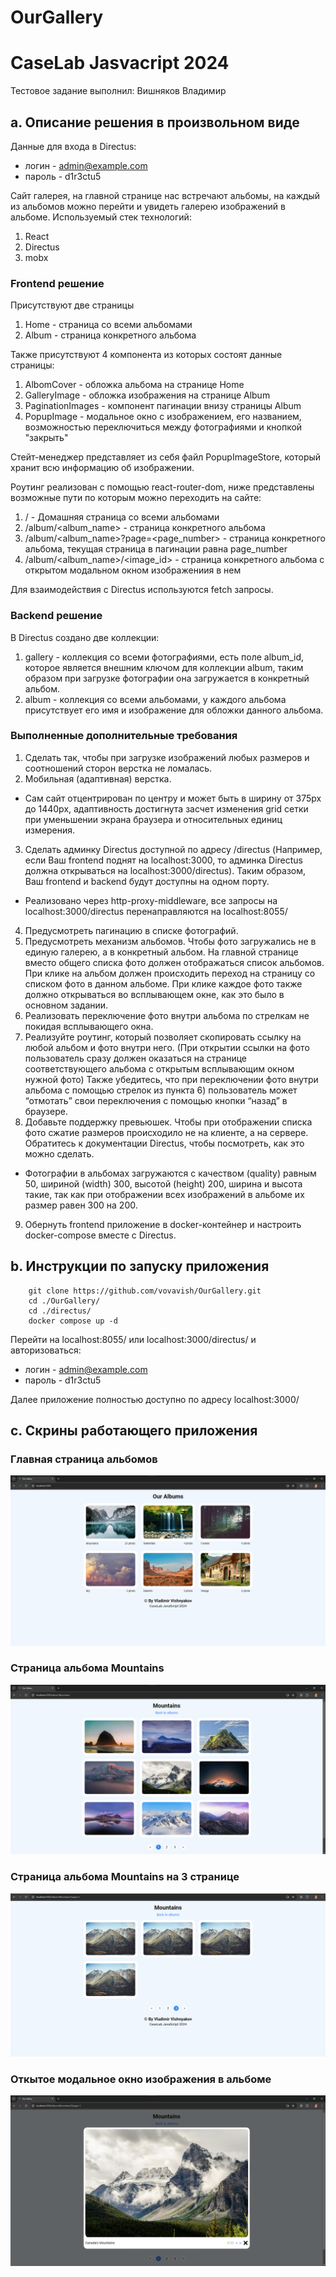 # OurGallery
# CaseLab Jasvacript 2024

Тестовое задание выполнил: Вишняков Владимир

## a. Описание решения в произвольном виде

Данные для входа в Directus:
 + логин - admin@example.com
 + пароль - d1r3ctu5

Сайт галерея, на главной странице нас встречают альбомы, на каждый из альбомов можно перейти и увидеть галерею изображений в альбоме.
Используемый стек технологий:
1) React
2) Directus
3) mobx

### Frontend решение

Присутствуют две страницы
1) Home - страница со всеми альбомами
2) Album - страница конкретного альбома

Также присутствуют 4 компонента из которых состоят данные страницы:
1) AlbomCover - обложка альбома на странице Home
2) GalleryImage - обложка изображения на странице Album
3) PaginationImages - компонент пагинации внизу страницы Album
4) PopupImage - модальное окно с изображением, его названием, возможностью переключиться между фотографиями и кнопкой "закрыть"

Стейт-менеджер представляет из себя файл PopupImageStore, который хранит всю информацию об изображении.

Роутинг реализован с помощью react-router-dom, ниже представлены возможные пути по которым можно переходить на сайте:
1) / - Домашняя страница со всеми альбомами
2) /album/<album_name> - страница конкретного альбома
3) /album/<album_name>?page=<page_number> - страница конкретного альбома, текущая страница в пагинации равна page_number
4) /album/<album_name>/<image_id> - страница конкретного альбома с открытом модальном окном изображениия в нем

Для взаимодействия с Directus используются fetch запросы.

### Backend решение

В Directus создано две коллекции:
1) gallery - коллекция со всеми фотографиями, есть поле album_id, которое является внешним ключом для коллекции album, таким образом при загрузке фотографии она загружается в конкретный альбом.
2) album - коллекция со всеми альбомами, у каждого альбома присутствует его имя и изображение для обложки данного альбома.

### Выполненные дополнительные требования
1) Сделать так, чтобы при загрузке изображений любых размеров и соотношений сторон верстка не ломалась.
2) Мобильная (адаптивная) верстка.
+ Сам сайт отцентрирован по центру и может быть в ширину от 375px до 1440px, адаптивность достигнута засчет изменения grid сетки при уменьшении экрана браузера и относительных единиц измерения.
3) Сделать админку Directus доступной по адресу /directus (Например, если Ваш frontend поднят на localhost:3000, то админка Directus должна открываться на localhost:3000/directus). Таким образом, Ваш frontend и backend будут доступны на одном порту.
+ Реализовано через http-proxy-middleware, все запросы на localhost:3000/directus перенаправляются на localhost:8055/
4) Предусмотреть пагинацию в списке фотографий.
5) Предусмотреть механизм альбомов. Чтобы фото загружались не в единую галерею, а в конкретный альбом. На главной странице вместо общего списка фото должен отображаться список альбомов. При клике на альбом должен происходить переход на страницу со списком фото в данном альбоме. При клике каждое фото также должно открываться во всплывающем окне, как это было в основном задании.
6) Реализовать переключение фото внутри альбома по стрелкам не покидая всплывающего окна.
7) Реализуйте роутинг, который позволяет скопировать ссылку на любой альбом и фото внутри него. (При открытии ссылки на фото пользователь сразу должен оказаться на странице соответствующего альбома с открытым всплывающим окном нужной фото)  Также убедитесь, что при переключении фото внутри альбома с помощью стрелок из пункта 6) пользователь может “отмотать” свои переключения с помощью кнопки “назад” в браузере.
8) Добавьте поддержку превьюшек. Чтобы при отображении списка фото сжатие размеров происходило не на клиенте, а на сервере. Обратитесь к документации Directus, чтобы посмотреть, как это можно сделать.
+ Фотографии в альбомах загружаются с качеством (quality) равным 50, шириной (width) 300, высотой (height) 200, ширина и высота такие, так как при отображении всех изображений в альбоме их размер равен 300 на 200.
9) Обернуть frontend приложение в docker-контейнер и настроить docker-compose вместе с Directus.

## b. Инструкции по запуску приложения

```shell
    git clone https://github.com/vovavish/OurGallery.git
    cd ./OurGallery/
    cd ./directus/
    docker compose up -d
```
Перейти на localhost:8055/ или localhost:3000/directus/ и авторизоваться:
+ логин - admin@example.com
+ пароль - d1r3ctu5

Далее приложение полностью доступно по адресу localhost:3000/

## c. Скрины работающего приложения
### Главная страница альбомов
![Главная страница альбомов](https://github.com/vovavish/OurGallery/blob/main/Screenshot%202024-08-26%20011556.png)
### Страница альбома Mountains
![Страница альбома Mountains](https://github.com/vovavish/OurGallery/blob/main/Screenshot%202024-08-26%20011619.png)
### Страница альбома Mountains на 3 странице
![Главная страница альбомов](https://github.com/vovavish/OurGallery/blob/main/Screenshot%202024-08-26%20011721.png)
### Откытое модальное окно изображения в альбоме
![Главная страница альбомов](https://github.com/vovavish/OurGallery/blob/main/Screenshot%202024-08-26%20011648.png)
